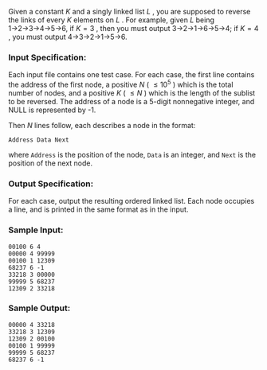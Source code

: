 <!-- Title
Reversing Linked List (25)
-->
Given a constant $K$ and a singly linked list $L$ , you are supposed to
reverse the links of every $K$ elements on $L$ . For example, given $L$ being
1→2→3→4→5→6, if $K = 3$ , then you must output 3→2→1→6→5→4; if $K = 4$ , you
must output 4→3→2→1→5→6.

### Input Specification:

Each input file contains one test case. For each case, the first line contains
the address of the first node, a positive $N$ ( $\le 10^5$ ) which is the
total number of nodes, and a positive $K$ ( $\le N$ ) which is the length of
the sublist to be reversed. The address of a node is a 5-digit nonnegative
integer, and NULL is represented by -1.

Then $N$ lines follow, each describes a node in the format:

    
    
    Address Data Next

where `Address` is the position of the node, `Data` is an integer, and `Next`
is the position of the next node.

### Output Specification:

For each case, output the resulting ordered linked list. Each node occupies a
line, and is printed in the same format as in the input.

### Sample Input:

    
    
    00100 6 4
    00000 4 99999
    00100 1 12309
    68237 6 -1
    33218 3 00000
    99999 5 68237
    12309 2 33218

### Sample Output:

    
    
    00000 4 33218
    33218 3 12309
    12309 2 00100
    00100 1 99999
    99999 5 68237
    68237 6 -1

